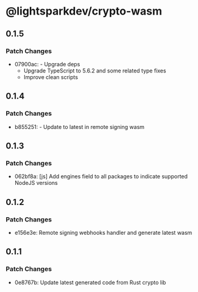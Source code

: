 # @lightsparkdev/crypto-wasm

## 0.1.5

### Patch Changes

- 07900ac: - Upgrade deps
  - Upgrade TypeScript to 5.6.2 and some related type fixes
  - Improve clean scripts

## 0.1.4

### Patch Changes

- b855251: - Update to latest in remote signing wasm

## 0.1.3

### Patch Changes

- 062bf8a: [js] Add engines field to all packages to indicate supported NodeJS versions

## 0.1.2

### Patch Changes

- e156e3e: Remote signing webhooks handler and generate latest wasm

## 0.1.1

### Patch Changes

- 0e8767b: Update latest generated code from Rust crypto lib
